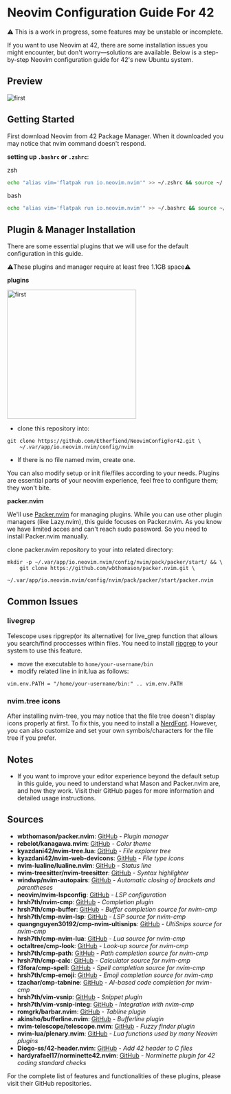# Neovim Configuration Guide For 42

⚠️ This is a work in progress, some features may be unstable or incomplete.

If you want to use Neovim at 42, there are some installation issues you might encounter, but don't worry—solutions are available. Below is a step-by-step Neovim configuration guide for 42's new Ubuntu system.

## Preview 
<img src="https://i.imgur.com/XvQddx6.png" alt="first" width="auto" height="auto"> 

## Getting Started

First download Neovim from 42 Package Manager. When it downloaded you may notice that nvim command doesn't respond. 

**setting up `.bashrc` or `.zshrc`**:

zsh
```bash
echo "alias vim='flatpak run io.neovim.nvim'" >> ~/.zshrc && source ~/.zshrc
```
bash
```zsh
echo "alias vim='flatpak run io.neovim.nvim'" >> ~/.bashrc && source ~/.bashrc
```

## Plugin & Manager Installation

There are some essential plugins that we will use for the default configuration in this guide.

⚠️These plugins and manager require at least free 1.1GB space⚠️

**plugins**

<img src="https://i.imgur.com/mHPGTAS.png" alt="first" width="300" height="auto"> 

- clone this repository into:
```
git clone https://github.com/Etherfiend/NeovimConfigFor42.git \
    ~/.var/app/io.neovim.nvim/config/nvim
```
- If there is no file named nvim, create one.

You can also modify setup or init file/files according to your needs. Plugins are essential parts of your neovim experience, feel free to configure them; they won't bite.

**packer.nvim**

We'll use [Packer.nvim](https://github.com/wbthomason/packer.nvim/tree/master) for managing plugins. While you can use other plugin managers (like Lazy.nvim), this guide focuses on Packer.nvim. As you know we have limited acces and can't reach sudo password. So you need to install Packer.nvim manually.

clone packer.nvim repository to your into related directory:

```
mkdir -p ~/.var/app/io.neovim.nvim/config/nvim/pack/packer/start/ && \
    git clone https://github.com/wbthomason/packer.nvim.git \
        ~/.var/app/io.neovim.nvim/config/nvim/pack/packer/start/packer.nvim
```


## Common Issues

### livegrep
Telescope uses ripgrep(or its alternative) for live_grep function that allows you search/find proccesses within files. You need to install [ripgrep](https://github.com/BurntSushi/ripgrep) to your system to use this feature.
- move the executable to `home/your-username/bin`
- modify related line in init.lua as follows:
```
vim.env.PATH = "/home/your-username/bin:" .. vim.env.PATH
```

### nvim.tree icons
After installing nvim-tree, you may notice that the file tree doesn't display icons properly at first. To fix this, you need to install a [NerdFont](https://www.nerdfonts.com/). However, you can also customize and set your own symbols/characters for the file tree if you prefer.

## Notes

- If you want to improve your editor experience beyond the default setup in this guide, you need to understand what Mason and Packer.nvim are, and how they work. Visit their GitHub pages for more information and detailed usage instructions. 

## Sources

- **wbthomason/packer.nvim**: [GitHub](https://github.com/wbthomason/packer.nvim) _- Plugin manager_
- **rebelot/kanagawa.nvim**: [GitHub](https://github.com/rebelot/kanagawa.nvim) _- Color theme_
- **kyazdani42/nvim-tree.lua**: [GitHub](https://github.com/kyazdani42/nvim-tree.lua) _- File explorer tree_
- **kyazdani42/nvim-web-devicons**: [GitHub](https://github.com/kyazdani42/nvim-web-devicons) _- File type icons_
- **nvim-lualine/lualine.nvim**: [GitHub](https://github.com/nvim-lualine/lualine.nvim) _- Status line_
- **nvim-treesitter/nvim-treesitter**: [GitHub](https://github.com/nvim-treesitter/nvim-treesitter) _- Syntax highlighter_
- **windwp/nvim-autopairs**: [GitHub](https://github.com/windwp/nvim-autopairs) _- Automatic closing of brackets and parentheses_
- **neovim/nvim-lspconfig**: [GitHub](https://github.com/neovim/nvim-lspconfig) _- LSP configuration_
- **hrsh7th/nvim-cmp**: [GitHub](https://github.com/hrsh7th/nvim-cmp) _- Completion plugin_
- **hrsh7th/cmp-buffer**: [GitHub](https://github.com/hrsh7th/cmp-buffer) _- Buffer completion source for nvim-cmp_
- **hrsh7th/cmp-nvim-lsp**: [GitHub](https://github.com/hrsh7th/cmp-nvim-lsp) _- LSP source for nvim-cmp_
- **quangnguyen30192/cmp-nvim-ultisnips**: [GitHub](https://github.com/quangnguyen30192/cmp-nvim-ultisnips) _- UltiSnips source for nvim-cmp_
- **hrsh7th/cmp-nvim-lua**: [GitHub](https://github.com/hrsh7th/cmp-nvim-lua) _- Lua source for nvim-cmp_
- **octaltree/cmp-look**: [GitHub](https://github.com/octaltree/cmp-look) _- Look-up source for nvim-cmp_
- **hrsh7th/cmp-path**: [GitHub](https://github.com/hrsh7th/cmp-path) _- Path completion source for nvim-cmp_
- **hrsh7th/cmp-calc**: [GitHub](https://github.com/hrsh7th/cmp-calc) _- Calculator source for nvim-cmp_
- **f3fora/cmp-spell**: [GitHub](https://github.com/f3fora/cmp-spell) _- Spell completion source for nvim-cmp_
- **hrsh7th/cmp-emoji**: [GitHub](https://github.com/hrsh7th/cmp-emoji) _- Emoji completion source for nvim-cmp_
- **tzachar/cmp-tabnine**: [GitHub](https://github.com/tzachar/cmp-tabnine) _- AI-based code completion for nvim-cmp_
- **hrsh7th/vim-vsnip**: [GitHub](https://github.com/hrsh7th/vim-vsnip) _- Snippet plugin_
- **hrsh7th/vim-vsnip-integ**: [GitHub](https://github.com/hrsh7th/vim-vsnip-integ) _- Integration with nvim-cmp_
- **romgrk/barbar.nvim**: [GitHub](https://github.com/romgrk/barbar.nvim) _- Tabline plugin_
- **akinsho/bufferline.nvim**: [GitHub](https://github.com/akinsho/bufferline.nvim) _- Bufferline plugin_
- **nvim-telescope/telescope.nvim**: [GitHub](https://github.com/nvim-telescope/telescope.nvim) _- Fuzzy finder plugin_
- **nvim-lua/plenary.nvim**: [GitHub](https://github.com/nvim-lua/plenary.nvim) _- Lua functions used by many Neovim plugins_
- **Diogo-ss/42-header.nvim**: [GitHub](https://github.com/Diogo-ss/42-header.nvim) _- Add 42 header to C files_
- **hardyrafael17/norminette42.nvim**: [GitHub](https://github.com/hardyrafael17/norminette42.nvim) _- Norminette plugin for 42 coding standard checks_

For the complete list of features and functionalities of these plugins, please visit their GitHub repositories.

